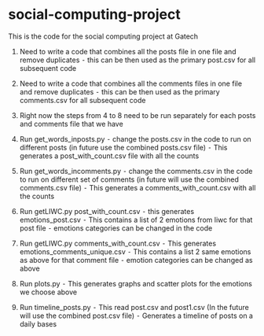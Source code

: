 # social-computing-project
This is the code for the social computing project at Gatech
1.	Need to write a code that combines all the posts file in one file and remove duplicates
	⁃	this can be then used as the primary post.csv for all subsequent code
	
2.	Need to write a code that combines all the comments files in one file and remove duplicates
	⁃	this can be then used as the primary comments.csv for all subsequent code
	
3.	Right now the steps from 4 to 8 need to be run separately for each posts and comments file that we have

4.	Run get_words_inposts.py 
	⁃	change the posts.csv in the code to run on different posts (in future use the combined posts.csv file)
	⁃	This generates a post_with_count.csv file with all the counts
	
5.	Run get_words_incomments.py
	⁃	change the comments.csv in the code to run on different set of comments (in future will use the combined comments.csv file)
	⁃	This generates a comments_with_count.csv with all the counts
	
6.	Run getLIWC.py post_with_count.csv
	⁃	this generates emotions_post.csv
	⁃	This contains a list of 2 emotions from liwc for that post file
	⁃	emotions categories can be changed in the code
	
7.	Run getLIWC.py comments_with_count.csv
	⁃	This generates emotions_comments_unique.csv
	⁃	This contains a list 2 same emotions as above for that comment file
	⁃	emotion categories can be changed as above
	
8.	Run plots.py 
	⁃	This generates graphs and scatter plots for the emotions we choose above
	
9.	Run timeline_posts.py 
	⁃	This read post.csv and post1.csv (In the future will use the combined post.csv file)
	⁃	Generates a timeline of posts on a daily bases
